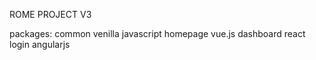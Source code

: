 ROME PROJECT V3

packages:
common  venilla javascript
homepage    vue.js
dashboard   react
login       angularjs
